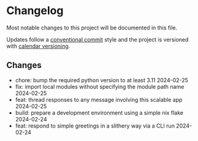 # Changelog

Most notable changes to this project will be documented in this file.

Updates follow a [conventional commit][commits] style and the project is
versioned with [calendar versioning][calver].

## Changes

- chore: bump the required python version to at least 3.11 2024-02-25
- fix: import local modules without specifying the module path name 2024-02-25
- feat: thread responses to any message involving this scalable app 2024-02-25
- build: prepare a development environment using a simple nix flake 2024-02-24
- feat: respond to simple greetings in a slithery way via a CLI run 2024-02-24

<!-- a collection of links -->
[calver]: https://calver.org
[commits]: https://www.conventionalcommits.org/en/v1.0.0/
